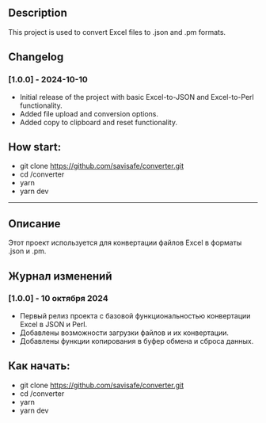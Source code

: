 ## Description
This project is used to convert Excel files to .json and .pm formats.

## Changelog

### [1.0.0] - 2024-10-10
- Initial release of the project with basic Excel-to-JSON and Excel-to-Perl functionality.
- Added file upload and conversion options.
- Added copy to clipboard and reset functionality.

## How start:
- git clone https://github.com/savisafe/converter.git
- cd /converter
- yarn
- yarn dev

-----------------------------------------------------------------------------------------------

## Описание
Этот проект используется для конвертации файлов Excel в форматы .json и .pm.

## Журнал изменений
### [1.0.0] - 10 октября 2024
- Первый релиз проекта с базовой функциональностью конвертации Excel в JSON и Perl.
- Добавлены возможности загрузки файлов и их конвертации.
- Добавлены функции копирования в буфер обмена и сброса данных.

## Как начать:
- git clone https://github.com/savisafe/converter.git
- cd /converter
- yarn
- yarn dev